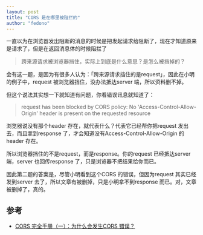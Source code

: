 ```yaml
---
layout: post 
title: "CORS 是在哪里被阻拦的" 
author: "fedono"
---
```


一直以为在浏览器发出阻断的消息的时候是把发起请求给阻断了，现在才知道原来是请求了，但是在返回消息体的时候阻拦了



>跨来源请求被浏览器挡住，实际上到底是什么意思？是怎么被挡掉的？

会有这一题，是因为有很多人认为：「跨来源请求挡住的是request」，因此在小明的例子中，request 被浏览器挡住，没办法抵达server 端，所以资料删不掉。

但这个说法其实想一下就知道有问题，你看错误讯息就知道了：

> request has been blocked by CORS policy: No 'Access-Control-Allow-Origin' header is present on the requested resource

浏览器说没有那个header 存在，就代表什么？代表它已经帮你把request 发出去，而且拿到response 了，才会知道没有Access-Control-Allow-Origin 的header 存在。

所以浏览器挡住的不是request，而是response。你的request 已经抵达server 端，server 也回传response 了，只是浏览器不把结果给你而已。

因此第二题的答案是，尽管小明看到这个CORS 的错误，但因为request 其实已经发到server 去了，所以文章有被删掉，只是小明拿不到response 而已。对，文章被删掉了，真的。

## 参考

- [CORS 完全手册（一）：为什么会发生CORS 错误？](https://blog.huli.tw/2021/02/19/cors-guide-1/) 